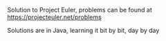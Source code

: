 Solution to Project Euler, problems can be found at <https://projecteuler.net/problems>

Solutions are in Java, learning it bit by bit, day by day
